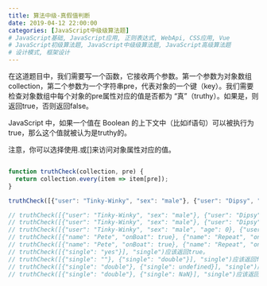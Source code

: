 ```yaml
---
title: 算法中级-真假值判断
date: 2019-04-12 22:00:00
categories: [JavaScript中级级算法题]
# JavaScript基础, JavaScript应用, 正则表达式, WebApi, CSS应用, Vue
# JavaScript初级算法题, JavaScript中级级算法题, JavaScript高级算法题
# 设计模式, 框架设计
---
```


在这道题目中，我们需要写一个函数，它接收两个参数。第一个参数为对象数组collection，第二个参数为一个字符串pre，代表对象的一个键（key）。我们需要检查对象数组中每个对象的pre属性对应的值是否都为 “真”（truthy）。如果是，则返回true，否则返回false。

JavaScript 中，如果一个值在 Boolean 的上下文中（比如if语句）可以被执行为true，那么这个值就被认为是truthy的。

注意，你可以选择使用.或[]来访问对象属性对应的值。

```js

function truthCheck(collection, pre) {
  return collection.every(item => item[pre]);
}

truthCheck([{"user": "Tinky-Winky", "sex": "male"}, {"user": "Dipsy", "sex": "male"}, {"user": "Laa-Laa", "sex": "female"}, {"user": "Po", "sex": "female"}], "sex");

// truthCheck([{"user": "Tinky-Winky", "sex": "male"}, {"user": "Dipsy", "sex": "male"}, {"user": "Laa-Laa", "sex": "female"}, {"user": "Po", "sex": "female"}], "sex")应该返回true。
// truthCheck([{"user": "Tinky-Winky", "sex": "male"}, {"user": "Dipsy"}, {"user": "Laa-Laa", "sex": "female"}, {"user": "Po", "sex": "female"}], "sex")应该返回false。
// truthCheck([{"user": "Tinky-Winky", "sex": "male", "age": 0}, {"user": "Dipsy", "sex": "male", "age": 3}, {"user": "Laa-Laa", "sex": "female", "age": 5}, {"user": "Po", "sex": "female", "age": 4}], "age")应该返回false。
// truthCheck([{"name": "Pete", "onBoat": true}, {"name": "Repeat", "onBoat": true}, {"name": "FastFoward", "onBoat": null}], "onBoat")应该返回false。
// truthCheck([{"name": "Pete", "onBoat": true}, {"name": "Repeat", "onBoat": true, "alias": "Repete"}, {"name": "FastFoward", "onBoat": true}], "onBoat")应该返回true。
// truthCheck([{"single": "yes"}], "single")应该返回true。
// truthCheck([{"single": ""}, {"single": "double"}], "single")应该返回false。
// truthCheck([{"single": "double"}, {"single": undefined}], "single")应该返回false。
// truthCheck([{"single": "double"}, {"single": NaN}], "single")应该返回false。
```